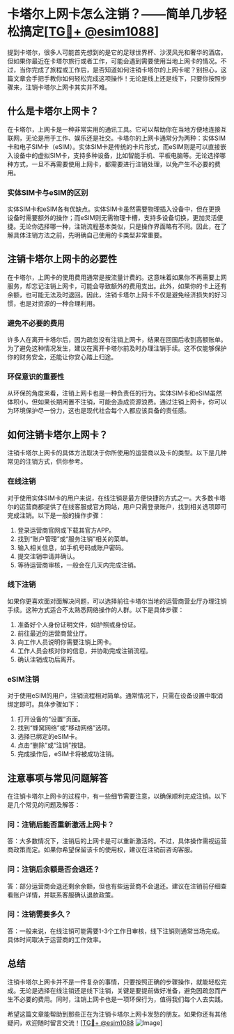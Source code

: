 # 卡塔尔上网卡怎么注销？——简单几步轻松搞定[[TG💪+ @esim1088](https://t.me/s/esim1088)]

提到卡塔尔，很多人可能首先想到的是它的足球世界杯、沙漠风光和奢华的酒店。但如果你最近在卡塔尔旅行或者工作，可能会遇到需要使用当地上网卡的情况。不过，当你完成了旅程或工作后，是否知道如何注销卡塔尔的上网卡呢？别担心，这篇文章会手把手教你如何轻松完成这项操作！无论是线上还是线下，只要你按照步骤来，注销卡塔尔上网卡其实并不难。

## 什么是卡塔尔上网卡？

在卡塔尔，上网卡是一种非常实用的通讯工具。它可以帮助你在当地方便地连接互联网，无论是用于工作、娱乐还是社交。卡塔尔的上网卡通常分为两种：实体SIM卡和电子SIM卡（eSIM）。实体SIM卡是传统的卡片形式，而eSIM则是可以直接嵌入设备中的虚拟SIM卡，支持多种设备，比如智能手机、平板电脑等。无论选择哪种方式，一旦不再需要使用上网卡，都需要进行注销处理，以免产生不必要的费用。

### 实体SIM卡与eSIM的区别

实体SIM卡和eSIM各有优缺点。实体SIM卡虽然需要物理插入设备中，但在更换设备时需要额外的操作；而eSIM则无需物理卡槽，支持多设备切换，更加灵活便捷。无论你选择哪一种，注销流程基本类似，只是操作界面略有不同。因此，在了解具体注销方法之前，先明确自己使用的卡类型非常重要。

## 注销卡塔尔上网卡的必要性

在卡塔尔，上网卡的使用费用通常是按流量计费的。这意味着如果你不再需要上网服务，却忘记注销上网卡，可能会导致额外的费用支出。此外，如果你的卡上还有余额，也可能无法及时退回。因此，注销卡塔尔上网卡不仅是避免经济损失的好习惯，也是对资源的一种合理利用。

### 避免不必要的费用

许多人在离开卡塔尔后，因为疏忽没有注销上网卡，结果在回国后收到高额账单。为了避免这种情况发生，建议在离开卡塔尔前及时办理注销手续。这不仅能够保护你的财务安全，还能让你安心踏上归途。

### 环保意识的重要性

从环保的角度来看，注销上网卡也是一种负责任的行为。实体SIM卡和eSIM虽然体积小，但如果长期闲置不注销，可能会造成资源浪费。通过注销上网卡，你可以为环境保护尽一份力，这也是现代社会每个人都应该具备的责任感。

## 如何注销卡塔尔上网卡？

注销卡塔尔上网卡的具体方法取决于你所使用的运营商以及卡的类型。以下是几种常见的注销方式，供你参考。

### 在线注销

对于使用实体SIM卡的用户来说，在线注销是最方便快捷的方式之一。大多数卡塔尔的运营商都提供了在线客服或官方网站，用户只需登录账户，找到相关选项即可完成注销。以下是一般的操作步骤：

1. 登录运营商官网或下载其官方APP。
2. 找到“账户管理”或“服务注销”相关的菜单。
3. 输入相关信息，如手机号码或账户密码。
4. 提交注销申请并确认。
5. 等待运营商审核，一般会在几天内完成注销。

### 线下注销

如果你更喜欢面对面解决问题，可以选择前往卡塔尔当地的运营商营业厅办理注销手续。这种方式适合不太熟悉网络操作的人群。以下是具体步骤：

1. 准备好个人身份证明文件，如护照或身份证。
2. 前往最近的运营商营业厅。
3. 向工作人员说明你需要注销上网卡。
4. 工作人员会核对你的信息，并协助完成注销流程。
5. 确认注销成功后离开。

### eSIM注销

对于使用eSIM的用户，注销流程相对简单。通常情况下，只需在设备设置中取消绑定即可。具体步骤如下：

1. 打开设备的“设置”页面。
2. 找到“蜂窝网络”或“移动网络”选项。
3. 选择已绑定的eSIM卡。
4. 点击“删除”或“注销”按钮。
5. 完成操作后，eSIM卡将被成功注销。

## 注意事项与常见问题解答

在注销卡塔尔上网卡的过程中，有一些细节需要注意，以确保顺利完成注销。以下是几个常见的问题及解答：

### 问：注销后能否重新激活上网卡？

答：大多数情况下，注销后的上网卡是可以重新激活的。不过，具体操作需视运营商政策而定。如果你希望保留该卡的使用权，建议在注销前咨询客服。

### 问：注销后余额是否会退还？

答：部分运营商会退还剩余余额，但也有些运营商不会退还。建议在注销前仔细查看账户详情，并联系客服确认退款政策。

### 问：注销需要多久？

答：一般来说，在线注销可能需要1-3个工作日审核，线下注销则通常当场完成。具体时间取决于运营商的工作效率。

## 总结

注销卡塔尔上网卡并不是一件复杂的事情，只要按照正确的步骤操作，就能轻松完成。无论是选择在线注销还是线下注销，关键是要提前做好准备，避免因疏忽而产生不必要的费用。同时，注销上网卡也是一项环保行为，值得我们每个人去实践。

希望这篇文章能帮助到那些正在为注销卡塔尔上网卡发愁的朋友。如果你还有其他疑问，欢迎随时留言交流！[[TG💪+ @esim1088](https://t.me/s/esim1088) ![Image](https://i.postimg.cc/4NQfJmqS/Snipaste-2025-05-13-00-14-12.png)]